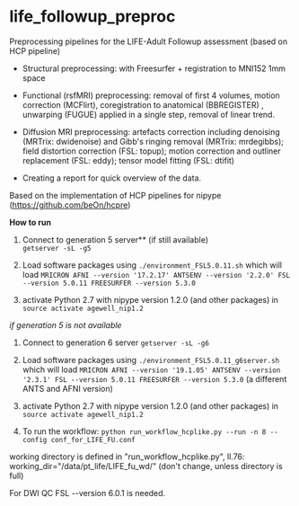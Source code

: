 # life_followup_preproc

Preprocessing pipelines for the LIFE-Adult Followup assessment (based on HCP pipeline)

+ Structural preprocessing: with Freesurfer + registration to MNI152 1mm space

+ Functional (rsfMRI) preprocessing: removal of first 4 volumes, motion correction (MCFlirt), coregistration to anatomical (BBREGISTER)
, unwarping (FUGUE) applied in a single step, removal of linear trend.

+ Diffusion MRI preprocessing: artefacts correction including denoising (MRTrix: dwidenoise) and Gibb's ringing removal (MRTrix: mrdegibbs); field distortion correction (FSL: topup); motion correction and outliner replacement (FSL: eddy); tensor model fitting (FSL: dtifit)

+ Creating a report for quick overview of the data.

Based on the implementation of HCP pipelines for nipype (https://github.com/beOn/hcpre)

**How to run**

1. Connect to generation 5 server**  (if still available)   
`getserver -sL -g5`

2. Load software packages using `./environment_FSL5.0.11.sh`
   which will load `MRICRON AFNI --version '17.2.17' ANTSENV --version '2.2.0' FSL --version 5.0.11 FREESURFER --version 5.3.0`
3. activate Python 2.7 with nipype version 1.2.0 (and other packages) in
`source activate agewell_nip1.2`

*if generation 5 is not available*
 1. Connect to generation 6 server `getserver -sL -g6`
 2. Load software packages using `./environment_FSL5.0.11_g6server.sh`
    which will load `MRICRON AFNI --version '19.1.05' ANTSENV --version '2.3.1' FSL --version 5.0.11 FREESURFER --version 5.3.0` (a different ANTS and AFNI version)
 3. activate Python 2.7 with nipype version 1.2.0 (and other packages) in
 `source activate agewell_nip1.2`

4. To run the workflow:
`python run_workflow_hcplike.py --run -n 8 --config conf_for_LIFE_FU.conf `

working directory is defined in "run_workflow_hcplike.py", ll.76: working_dir="/data/pt_life/LIFE_fu_wd/" (don't change, unless directory is full)

For DWI QC FSL --version 6.0.1 is needed.
